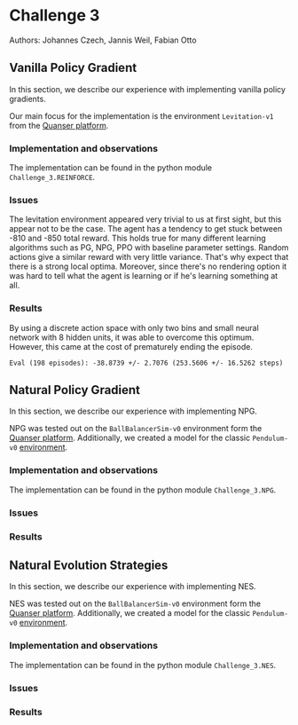 # Challenge 3

Authors: Johannes Czech, Jannis Weil, Fabian Otto

## Vanilla Policy Gradient

In this section, we describe our experience with implementing vanilla policy gradients.

Our main focus for the implementation is the environment `Levitation-v1` from the [Quanser platform](https://git.ias.informatik.tu-darmstadt.de/quanser/clients).

### Implementation and observations

The implementation can be found in the python module `Challenge_3.REINFORCE`.

### Issues

The levitation environment appeared very trivial to us at first sight, but this appear not to be the case.
The agent has a tendency to get stuck between -810 and -850 total reward.
This holds true for many different learning algorithms such as PG, NPG, PPO with baseline parameter settings.
Random actions give a similar reward with very little variance.
That's why expect that there is a strong local optima.
Moreover, since there's no rendering option it was hard to tell what the agent is learning or if he's learning something 
at all.

### Results

By using a discrete action space with only two bins and small neural network with 8 hidden units, it was able to overcome
this optimum. However, this came at the cost of prematurely ending the episode.
```
Eval (198 episodes): -38.8739 +/- 2.7076 (253.5606 +/- 16.5262 steps)
```

## Natural Policy Gradient

In this section, we describe our experience with implementing NPG.

NPG was tested out on the `BallBalancerSim-v0` environment form the [Quanser platform](https://git.ias.informatik.tu-darmstadt.de/quanser/clients). Additionally, we created a model for the classic `Pendulum-v0` [environment](https://gym.openai.com/envs/Pendulum-v0/).

### Implementation and observations

The implementation can be found in the python module `Challenge_3.NPG`.

### Issues

### Results

## Natural Evolution Strategies

In this section, we describe our experience with implementing NES.

NES was tested out on the `BallBalancerSim-v0` environment form the [Quanser platform](https://git.ias.informatik.tu-darmstadt.de/quanser/clients). Additionally, we created a model for the classic `Pendulum-v0` [environment](https://gym.openai.com/envs/Pendulum-v0/).

### Implementation and observations

The implementation can be found in the python module `Challenge_3.NES`.


### Issues

### Results